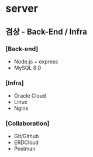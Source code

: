 # server

## 겸상 - Back-End / Infra

### [Back-end]

- Node.js + express
- MySQL 8.0

### [Infra]

- Oracle Cloud
- Linux
- Nginx

### [Collaboration]

- Git/Github
- ERDCloud
- Postman
